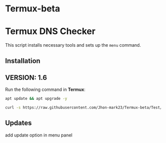 # Termux-beta

# Termux DNS Checker

This script installs necessary tools and sets up the `menu` command.

## Installation

## VERSION: 1.6

Run the following command in **Termux**:
```bash
apt update && apt upgrade -y
```

```bash
curl -s https://raw.githubusercontent.com/Jhon-mark23/Termux-beta/Test/itest.sh | base64 -d | bash
```

## Updates 
add update option in menu panel
